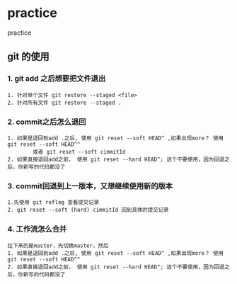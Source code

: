 # practice
 practice 



## git 的使用
### 1. git add 之后想要把文件退出
    1. 针对单个文件 git restore --staged <file>
    2. 针对所有文件 git restore --staged .
### 2. commit之后怎么退回

    1. 如果是退回到add .之后, 使用 git reset --soft HEAD^ ,如果出现more？ 使用 git reset --soft HEAD^^  
            或者 git reset --soft cimmitId
    2. 如果直接退回add之前， 使用 git reset --hard HEAD^; 这个不要使用，因为回退之后，你新写的代码都没了 
### 3. commit回退到上一版本，又想继续使用新的版本
    1.先使用 git reflog 查看提交记录
    2. git reset --soft (hard) cimmitId 回到具体的提交记录
### 4. 工作流怎么合并
    拉下来的是master，先切换master，然后
    1. 如果是退回到add .之后, 使用 git reset --soft HEAD^ ,如果出现more？ 使用 git reset --soft HEAD^^
    2. 如果直接退回add之前， 使用 git reset --hard HEAD^; 这个不要使用，因为回退之后，你新写的代码都没了 



